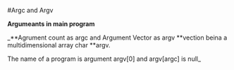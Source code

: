 #Argc and Argv

**Argumeants in main program**

_**Agrument count as argc
and Argument Vector as argv **vection beina a multidimensional array
char **argv.

The name of a program is argument argv[0] and argv[argc] is null_
